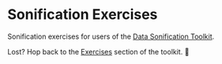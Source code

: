 # Sonification Exercises
Sonification exercises for users of the [Data Sonification Toolkit](https://www.sonificationkit.com/).  

Lost? Hop back to the [Exercises](https://www.sonificationkit.com/data-sonification/exercises) section of the toolkit. 🐸
